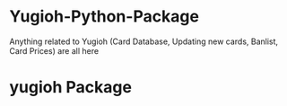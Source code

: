# Yugioh-Python-Package
Anything related to Yugioh (Card Database, Updating new cards, Banlist, Card Prices) are all here

<h1>yugioh Package</h1>
